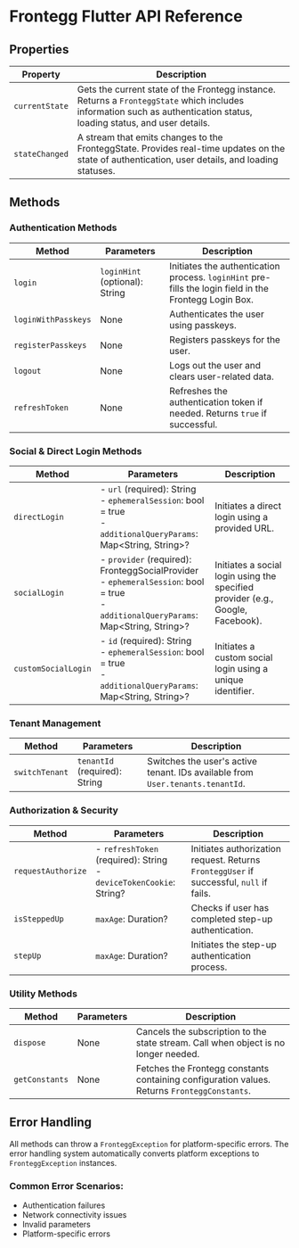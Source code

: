 # Frontegg Flutter API Reference

## Properties

| Property | Description |
|----------|-------------|
| `currentState` | Gets the current state of the Frontegg instance. Returns a `FronteggState` which includes information such as authentication status, loading status, and user details. |
| `stateChanged` | A stream that emits changes to the FronteggState. Provides real-time updates on the state of authentication, user details, and loading statuses. |

## Methods

### Authentication Methods

| Method | Parameters | Description |
|--------|------------|-------------|
| `login` | `loginHint` (optional): String | Initiates the authentication process. `loginHint` pre-fills the login field in the Frontegg Login Box. |
| `loginWithPasskeys` | None | Authenticates the user using passkeys. |
| `registerPasskeys` | None | Registers passkeys for the user. |
| `logout` | None | Logs out the user and clears user-related data. |
| `refreshToken` | None | Refreshes the authentication token if needed. Returns `true` if successful. |

### Social & Direct Login Methods

| Method | Parameters | Description |
|--------|------------|-------------|
| `directLogin` | - `url` (required): String<br>- `ephemeralSession`: bool = true<br>- `additionalQueryParams`: Map<String, String>? | Initiates a direct login using a provided URL. |
| `socialLogin` | - `provider` (required): FronteggSocialProvider<br>- `ephemeralSession`: bool = true<br>- `additionalQueryParams`: Map<String, String>? | Initiates a social login using the specified provider (e.g., Google, Facebook). |
| `customSocialLogin` | - `id` (required): String<br>- `ephemeralSession`: bool = true<br>- `additionalQueryParams`: Map<String, String>? | Initiates a custom social login using a unique identifier. |

### Tenant Management

| Method | Parameters | Description |
|--------|------------|-------------|
| `switchTenant` | `tenantId` (required): String | Switches the user's active tenant. IDs available from `User.tenants.tenantId`. |

### Authorization & Security

| Method | Parameters | Description |
|--------|------------|-------------|
| `requestAuthorize` | - `refreshToken` (required): String<br>- `deviceTokenCookie`: String? | Initiates authorization request. Returns `FronteggUser` if successful, `null` if fails. |
| `isSteppedUp` | `maxAge`: Duration? | Checks if user has completed step-up authentication. |
| `stepUp` | `maxAge`: Duration? | Initiates the step-up authentication process. |

### Utility Methods

| Method | Parameters | Description |
|--------|------------|-------------|
| `dispose` | None | Cancels the subscription to the state stream. Call when object is no longer needed. |
| `getConstants` | None | Fetches the Frontegg constants containing configuration values. Returns `FronteggConstants`. |

## Error Handling

All methods can throw a `FronteggException` for platform-specific errors. The error handling system automatically converts platform exceptions to `FronteggException` instances.

### Common Error Scenarios:
- Authentication failures
- Network connectivity issues
- Invalid parameters
- Platform-specific errors

